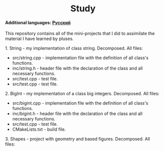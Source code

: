 <h1 align="center">Study</h1>
<h4>Additional languages: <a href="https://github.com/AlferovKirill/Study/blob/main/README.RU.md">Русский</a></h4>

<p>This repository contains all of the mini-projects that I did to assimilate the material I have learned by pluses.</p>

<p>1. String - my implementation of class string. Decomposed. All files:</p>
<ul>
  <li>src/string.cpp - implementation file with the definition of all class's functions.</li>
  <li>inc/string.h - header file with the declaration of the class and all necessary functions.</li>
  <li>src/test.cpp - test file.</li>
  <li>src/test.cpp - test file.</li>
</ul>

<p>2. BigInt - my implementation of a class big integers. Decomposed. All files:</p>
<ul>
  <li>src/bigint.cpp - implementation file with the definition of all class's functions.</li>
  <li>inc/bigint.h - header file with the declaration of the class and all necessary functions.</li>
  <li>src/test.cpp - test file.</li>
  <li>CMakeLists.txt - build file.</li>
</ul>

<p>3. Shapes - project with geometry and based figures. Decomposed. All files:</p>

